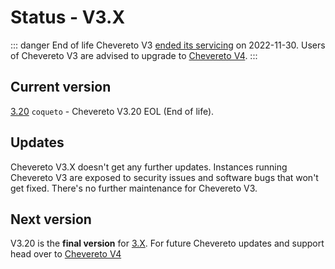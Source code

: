 # Status - V3.X

::: danger End of life
Chevereto V3 [ended its servicing](https://blog.chevereto.com/2022/09/05/end-of-support-for-v3/) on 2022-11-30. Users of Chevereto V3 are advised to upgrade to [Chevereto V4](https://v4-docs.chevereto.com).
:::

## Current version

[3.20](https://releases.chevereto.com/3.X/) `coqueto` - Chevereto V3.20 EOL (End of life).

## Updates

Chevereto V3.X doesn't get any further updates. Instances running Chevereto V3 are exposed to security issues and software bugs that won't get fixed. There's no further maintenance for Chevereto V3.

## Next version

V3.20 is the **final version** for [3.X](https://releases.chevereto.com/3.X/). For future Chevereto updates and support head over to [Chevereto V4](https://v4-docs.chevereto.com/)
